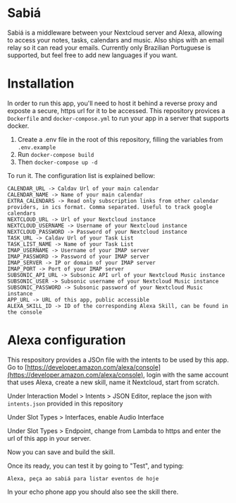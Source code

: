 # Sabiá

Sabiá is a middleware between your Nextcloud server and Alexa, allowing to access your notes, tasks, calendars and music. Also ships with an email relay so it can read your emails. Currently only Brazilian Portuguese is supported, but feel free to add new languages if you want.

# Installation

In order to run this app, you'll need to host it behind a reverse proxy and exposte a secure, https url for it to be accessed. This repository provices a `Dockerfile` and `docker-compose.yml` to run your app in a server that supports docker.

1. Create a .env file in the root of this repository, filling the variables from `.env.example`
2. Run `docker-compose build`
3. Then `docker-compose up -d`

To run it. The configuration list is explained bellow:

```
CALENDAR_URL -> Caldav Url of your main calendar
CALENDAR_NAME -> Name of your main calendar
EXTRA_CALENDARS -> Read only subscription links from other calendar providers, in ics format. Comma separated. Useful to track google calendars
NEXTCLOUD_URL -> Url of your Nextcloud instance
NEXTCLOUD_USERNAME -> Username of your Nextcloud instance
NEXTCLOUD_PASSWORD -> Password of your Nextcloud instance
TASK_URL -> Caldav Url of your Task List
TASK_LIST_NAME -> Name of your Task List
IMAP_USERNAME -> Username of your IMAP server
IMAP_PASSWORD -> Password of your IMAP server
IMAP_SERVER -> IP or domain of your IMAP server
IMAP_PORT -> Port of your IMAP server
SUBSONIC_API_URL -> Subsonic API url of your Nextcloud Music instance
SUBSONIC_USER -> Subsonic username of your Nextcloud Music instance
SUBSONIC_PASSWORD -> Subsonic password of your Nextcloud Music instance
APP_URL -> URL of this app, public accessible
ALEXA_SKILL_ID -> ID of the corresponding Alexa Skill, can be found in the console
```

# Alexa configuration

This respository provides a JSOn file with the intents to be used by this app. Go to [https://developer.amazon.com/alexa/console](https://developer.amazon.com/alexa/console), login with the same account that uses Alexa, create a new skill, name it Nextcloud, start from scratch.

Under Interaction Model > Intents > JSON Editor, replace the json with `intents.json` provided in this repository

Under Slot Types > Interfaces, enable Audio Interface

Under Slot Types > Endpoint, change from Lambda to https and enter the url of this app in your server.

Now you can save and build the skill.

Once its ready, you can test it by going to "Test", and typing:
```
Alexa, peça ao sabiá para listar eventos de hoje
```

In your echo phone app you should also see the skill there.
